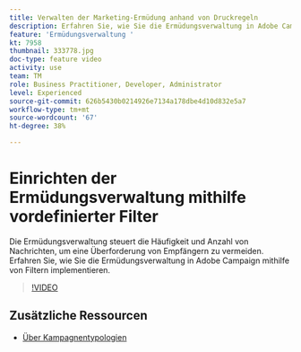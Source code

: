 ```yaml
---
title: Verwalten der Marketing-Ermüdung anhand von Druckregeln
description: Erfahren Sie, wie Sie die Ermüdungsverwaltung in Adobe Campaign mithilfe von Filtern implementieren.
feature: 'Ermüdungsverwaltung '
kt: 7958
thumbnail: 333778.jpg
doc-type: feature video
activity: use
team: TM
role: Business Practitioner, Developer, Administrator
level: Experienced
source-git-commit: 626b5430b0214926e7134a178dbe4d10d832e5a7
workflow-type: tm+mt
source-wordcount: '67'
ht-degree: 38%

---
```



# Einrichten der Ermüdungsverwaltung mithilfe vordefinierter Filter

Die Ermüdungsverwaltung steuert die Häufigkeit und Anzahl von Nachrichten, um eine Überforderung von Empfängern zu vermeiden.
Erfahren Sie, wie Sie die Ermüdungsverwaltung in Adobe Campaign mithilfe von Filtern implementieren.

>[!VIDEO](https://video.tv.adobe.com/v/333778?quality=12)

## Zusätzliche Ressourcen

* [Über Kampagnentypologien](https://experienceleague.adobe.com/docs/campaign-classic/using/orchestrating-campaigns/campaign-optimization/about-campaign-typologies.html?lang=en)

